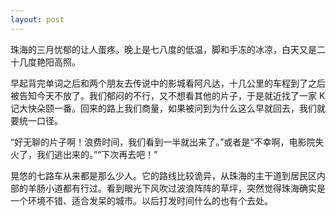 ```yaml
---
layout: post
---
```


珠海的三月忧郁的让人蛋疼。晚上是七八度的低温，脚和手冻的冰凉，白天又是二十几度艳阳高照。

早起背完单词之后和两个朋友去传说中的影城看阿凡达，十几公里的车程到了之后被告知今天不放了。我们郁闷的不行，又不想看其他的片子，于是就近找了一家 K 记大快朵颐一番。回来的路上我们商量，如果被问到为什么这么早就回去，我们就要统一口径。

“好无聊的片子啊！浪费时间，我们看到一半就出来了。”或者是“不幸啊，电影院失火了，我们逃出来的。”“下次再去吧！”

晃悠的七路车从来都是那么少人。它的路线比较诡异，从珠海的主干道到居民区内部的羊肠小道都有行过。看到眼光下风吹过波浪阵阵的草坪，突然觉得珠海确实是一个环境不错、适合发呆的城市。以后打发时间什么的也有个去处。

